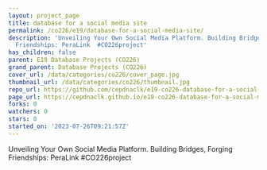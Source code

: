 ```yaml
---
layout: project_page
title: database for a social media site
permalink: /co226/e19/database-for-a-social-media-site/
description: 'Unveiling Your Own Social Media Platform. Building Bridges, Forging
  Friendships: PeraLink  #CO226project'
has_children: false
parent: E19 Database Projects (CO226)
grand_parent: Database Projects (CO226)
cover_url: /data/categories/co226/cover_page.jpg
thumbnail_url: /data/categories/co226/thumbnail.jpg
repo_url: https://github.com/cepdnaclk/e19-co226-database-for-a-social-media-site
page_url: https://cepdnaclk.github.io/e19-co226-database-for-a-social-media-site
forks: 0
watchers: 0
stars: 0
started_on: '2023-07-26T09:21:57Z'
---
```


Unveiling Your Own Social Media Platform. Building Bridges, Forging Friendships: PeraLink  #CO226project
